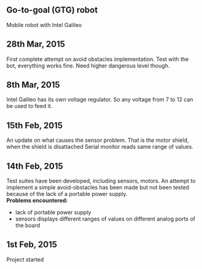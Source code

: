 ## Go-to-goal (GTG) robot

Mobile robot with Intel Galileo

## 28th Mar, 2015

First complete attempt on avoid obstacles implementation. Test with the bot, everything works fine. Need higher dangerous level though.

## 8th Mar, 2015

Intel Galileo has its own voltage regulator. So any voltage from 7 to 12 can be used to feed it.

## 15th Feb, 2015

An update on what causes the sensor problem. That is the motor shield, when the shield is disattached 
Serial monitor reads same range of values.

## 14th Feb, 2015

Test suites have been developed, including sensors, motors. An attempt to implement
a simple avoid-obstacles has been made but not been tested because of the lack of a portable
power supply.  
**Problems encountered:**  
- lack of portable power supply
- sensors displays different ranges of values on different analog ports of the board

## 1st Feb, 2015

Project started

